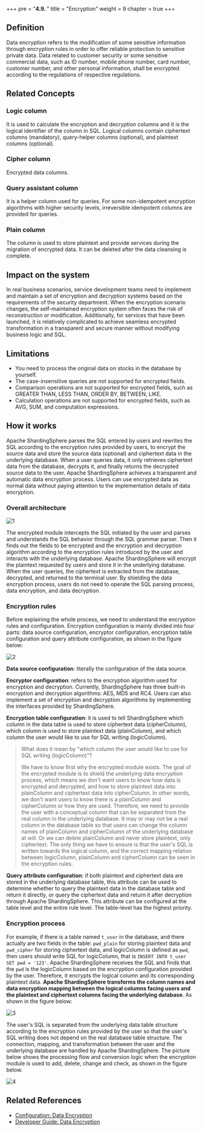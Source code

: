 +++
pre = "<b>4.9. </b>"
title = "Encryption"
weight = 9
chapter = true
+++

## Definition

Data encryption refers to the modification of some sensitive information through encryption rules in order to offer reliable protection to sensitive private data. Data related to customer security or some sensitive commercial data, such as ID number, mobile phone number, card number, customer number, and other personal information, shall be encrypted according to the regulations of respective regulations.

## Related Concepts

### Logic column

It is used to calculate the encryption and decryption columns and it is the logical identifier of the column in SQL. Logical columns contain ciphertext columns (mandatory), query-helper columns (optional), and plaintext columns (optional).

### Cipher column

Encrypted data columns.

### Query assistant column

It is a helper column used for queries. For some non-idempotent encryption algorithms with higher security levels, irreversible idempotent columns are provided for queries.

### Plain column

The column is used to store plaintext and provide services during the migration of encrypted data. It can be deleted after the data cleansing is complete.

## Impact on the system

In real business scenarios, service development teams need to implement and maintain a set of encryption and decryption systems based on the requirements of the security department. When the encryption scenario changes, the self-maintained encryption system often faces the risk of reconstruction or modification. Additionally, for services that have been launched, it is relatively complicated to achieve seamless encrypted transformation in a transparent and secure manner without modifying business logic and SQL.

## Limitations

- You need to process the original data on stocks in the database by yourself.
- The case-insensitive queries are not supported for encrypted fields.
- Comparison operations are not supported for encrypted fields, such as GREATER THAN, LESS THAN, ORDER BY, BETWEEN, LIKE.
- Calculation operations are not supported for encrypted fields, such as AVG, SUM, and computation expressions.

## How it works

Apache ShardingSphere parses the SQL entered by users and rewrites the SQL according to the encryption rules provided by users, to encrypt the source data and store the source data (optional) and ciphertext data in the underlying database.
When a user queries data, it only retrieves ciphertext data from the database, decrypts it, and finally returns the decrypted source data to the user. Apache ShardingSphere achieves a transparent and automatic data encryption process. Users can use encrypted data as normal data without paying attention to the implementation details of data encryption. 

### Overall architecture

![1](https://shardingsphere.apache.org/document/current/img/encrypt/1_en.png)

The encrypted module intercepts the SQL initiated by the user and parses and understands the SQL behavior through the SQL grammar parser. Then it finds out the fields to be encrypted and the encryption and decryption algorithm according to the encryption rules introduced by the user and interacts with the underlying database.
Apache ShardingSphere will encrypt the plaintext requested by users and store it in the underlying database. When the user queries, the ciphertext is extracted from the database, decrypted, and returned to the terminal user. By shielding the data encryption process, users do not need to operate the SQL parsing process, data encryption, and data decryption.

### Encryption rules

Before explaining the whole process, we need to understand the encryption rules and configuration. Encryption configuration is mainly divided into four parts: data source configuration, encryptor configuration, encryption table configuration and query attribute configuration, as shown in the figure below:

![2](https://shardingsphere.apache.org/document/current/img/encrypt/2_en.png)

**Data source configuration**: literally the configuration of the data source.

**Encryptor configuration**: refers to the encryption algorithm used for encryption and decryption. Currently, ShardingSphere has three built-in encryption and decryption algorithms: AES, MD5 and RC4. Users can also implement a set of encryption and decryption algorithms by implementing the interfaces provided by ShardingSphere.

**Encryption table configuration**: it is used to tell ShardingSphere which column in the data table is used to store ciphertext data (cipherColumn), which column is used to store plaintext data (plainColumn), and which column the user would like to use for SQL writing (logicColumn).

> What does it mean by "which column the user would like to use for SQL writing (logicColumn)"?
> 
> We have to know first why the encrypted module exists. The goal of the encrypted module is to shield the underlying data encryption process, which means we don't want users to know how data is encrypted and decrypted, and how to store plaintext data into plainColumn and ciphertext data into cipherColumn. In other words, we don't want users to know there is a plainColumn and cipherColumn or how they are used. Therefore, we need to provide the user with a conceptual column that can be separated from the real column in the underlying database. It may or may not be a real column in the database table so that users can change the column names of plainColumn and cipherColumn of the underlying database at will. Or we can delete plainColumn and never store plaintext, only ciphertext. The only thing we have to ensure is that the user's SQL is written towards the logical column, and the correct mapping relation between logicColumn, plainColumn and cipherColumn can be seen in the encryption rules.

**Query attribute configuration**: if both plaintext and ciphertext data are stored in the underlying database table, this attribute can be used to determine whether to query the plaintext data in the database table and return it directly, or query the ciphertext data and return it after decryption through Apache ShardingSphere. This attribute can be configured at the table level and the entire rule level. The table-level has the highest priority.

### Encryption process

For example, if there is a table named `t_user` in the database, and there actually are two fields in the table: `pwd_plain` for storing plaintext data and `pwd_cipher` for storing ciphertext data, and logicColumn is defined as `pwd`, then users should write SQL for logicColumn, that is `INSERT INTO t_user SET pwd = '123'`. Apache ShardingSphere receives the SQL and finds that the `pwd` is the logicColumn based on the encryption configuration provided by the user. Therefore, it encrypts the logical column and its corresponding plaintext data.
**Apache ShardingSphere transforms the column names and data encryption mapping between the logical columns facing users and the plaintext and ciphertext columns facing the underlying database**. As shown in the figure below:

![3](https://shardingsphere.apache.org/document/current/img/encrypt/3_en.png)

The user's SQL is separated from the underlying data table structure according to the encryption rules provided by the user so that the user's SQL writing does not depend on the real database table structure.
The connection, mapping, and transformation between the user and the underlying database are handled by Apache ShardingSphere.
The picture below shows the processing flow and conversion logic when the encryption module is used to add, delete, change and check, as shown in the figure below.

![4](https://shardingsphere.apache.org/document/current/img/encrypt/4_en.png)

## Related References

- [Configuration: Data Encryption](/en/user-manual/shardingsphere-jdbc/yaml-config/rules/encrypt/)
- [Developer Guide: Data Encryption](/en/dev-manual/encrypt/)
